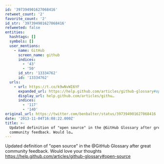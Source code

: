 ```yaml
---
id: '397394901627068416'
retweet_count: '2'
favorite_count: '2'
id_str: '397394901627068416'
retweeted: false
entities:
  hashtags: []
  symbols: []
  user_mentions:
    - name: GitHub
      screen_name: github
      indices:
        - '43'
        - '50'
      id_str: '13334762'
      id: '13334762'
  urls:
    - url: https://t.co/k9wNvWI6YF
      expanded_url: https://help.github.com/articles/github-glossary#open-source
      display_url: help.github.com/articles/githu…
      indices:
        - '117'
        - '140'
original_url: https://twitter.com/benbalter/status/397394901627068416
date: '2013-11-04T16:08:22.000Z'
title: >-
  Updated definition of "open source" in the @GitHub Glossary after great
  community feedback. Would lo…
---
```


Updated definition of "open source" in the @GitHub Glossary after great community feedback. Would love your thoughts https://help.github.com/articles/github-glossary#open-source